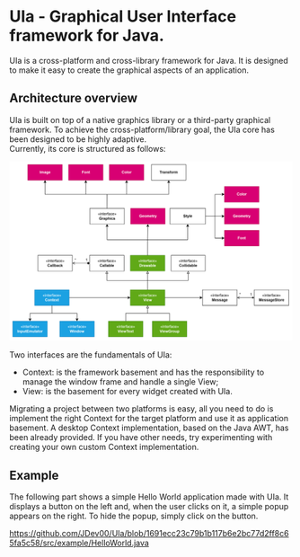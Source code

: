 # UIa - Graphical User Interface framework for Java.
UIa is a cross-platform and cross-library framework for Java. 
It is designed to make it easy to create the graphical aspects of an application.

## Architecture overview
UIa is built on top of a native graphics library or a third-party graphical framework. 
To achieve the cross-platform/library goal, the UIa core has been designed to be highly adaptive.
<br>
Currently, its core is structured as follows:

![Screenshot](docs/uia_core.png)

Two interfaces are the fundamentals of UIa:
<ul>
  <li>Context: is the framework basement and has the responsibility to manage the window frame and handle a single View;</li>
  <li>View: is the basement for every widget created with UIa.</li>
</ul>

Migrating a project between two platforms is easy, all you need to do is implement the right Context 
for the target platform and use it as application basement. A desktop Context implementation, based on the Java AWT, 
has been already provided. If you have other needs, try experimenting with creating your own custom Context implementation.

## Example
The following part shows a simple Hello World application made with UIa. 
It displays a button on the left and, when the user clicks on it, a simple popup appears on the right. 
To hide the popup, simply click on the button.

https://github.com/JDev00/UIa/blob/1691ecc23c79b1b117b6e2bc77d2ff8c65fa5c58/src/example/HelloWorld.java